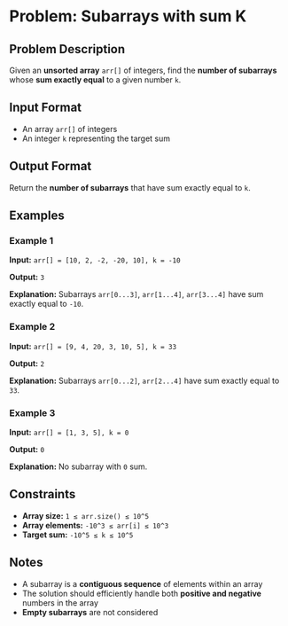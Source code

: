 
# Problem: Subarrays with sum K

## Problem Description
Given an **unsorted array** `arr[]` of integers, find the **number of subarrays** whose **sum exactly equal** to a given number `k`.

## Input Format
- An array `arr[]` of integers
- An integer `k` representing the target sum

## Output Format
Return the **number of subarrays** that have sum exactly equal to `k`.

## Examples

### Example 1
**Input:** `arr[] = [10, 2, -2, -20, 10], k = -10`<br/>

**Output:** `3`<br/>

**Explanation:** Subarrays `arr[0...3]`, `arr[1...4]`, `arr[3...4]` have sum exactly equal to `-10`.

### Example 2
**Input:** `arr[] = [9, 4, 20, 3, 10, 5], k = 33`<br/>

**Output:** `2`<br/>

**Explanation:** Subarrays `arr[0...2]`, `arr[2...4]` have sum exactly equal to `33`.

### Example 3
**Input:** `arr[] = [1, 3, 5], k = 0`<br/>

**Output:** `0`<br/>

**Explanation:** No subarray with `0` sum.

## Constraints
- **Array size:** `1 ≤ arr.size() ≤ 10^5`
- **Array elements:** `-10^3 ≤ arr[i] ≤ 10^3`
- **Target sum:** `-10^5 ≤ k ≤ 10^5`

## Notes
- A subarray is a **contiguous sequence** of elements within an array
- The solution should efficiently handle both **positive and negative** numbers in the array
- **Empty subarrays** are not considered


